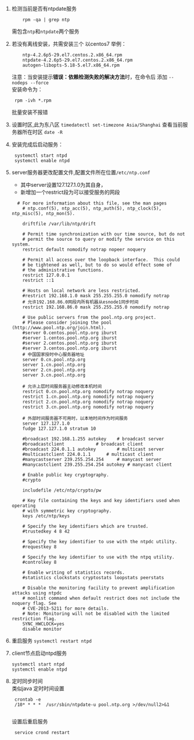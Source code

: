 1. 检测当前是否有ntpdate服务
    ```shell    
        rpm -qa | grep ntp
    ```
   需包含`ntp`和`ntpdate`两个服务
2. 若没有离线安装，共需安装三个
   以centos7 举例：
    ```text
        ntp-4.2.6p5-29.el7.centos.2.x86_64.rpm
        ntpdate-4.2.6p5-29.el7.centos.2.x86_64.rpm
        autogen-libopts-5.18-5.el7.x86_64.rpm
     ```
   注意：当安装提示**错误：依赖检测失败的解决方法**时，在命令后
   添加 `--nodeps --force`  
   安装命令为：
   ```shell
    rpm -ivh *.rpm
   ```
   批量安装不报错
3. 设置时区,此为东八区
   `timedatectl set-timezone Asia/Shanghai`
   查看当前服务器所在时区
   `date -R`
4. 安装完成后启动服务：
   ```shell
    systemctl start ntpd
    systemctl enable ntpd
   ```
5. server服务器更改配置文件,配置文件所在位置`/etc/ntp.conf`  
   
   - 其中server设置127.127.1.0为其自身，
   - 新增加一个restrict段为可以接受服务的网段
    ```text
      # For more information about this file, see the man pages
        # ntp.conf(5), ntp_acc(5), ntp_auth(5), ntp_clock(5), ntp_misc(5), ntp_mon(5).
        
        driftfile /var/lib/ntp/drift
        
        # Permit time synchronization with our time source, but do not
        # permit the source to query or modify the service on this system.
        restrict default nomodify notrap nopeer noquery
        
        # Permit all access over the loopback interface.  This could
        # be tightened as well, but to do so would effect some of
        # the administrative functions.
        restrict 127.0.0.1
        restrict ::1
        
        # Hosts on local network are less restricted.
        #restrict 192.168.1.0 mask 255.255.255.0 nomodify notrap
        # 允许192.168.86.0网段内所有机器从esnode1同步时间
        restrict 192.168.86.0 mask 255.255.255.0 nomodify notrap
        
        # Use public servers from the pool.ntp.org project.
        # Please consider joining the pool (http://www.pool.ntp.org/join.html).
        #server 0.centos.pool.ntp.org iburst
        #server 1.centos.pool.ntp.org iburst
        #server 2.centos.pool.ntp.org iburst
        #server 3.centos.pool.ntp.org iburst
        # 中国国家授时中心服务器地址
        server 0.cn.pool.ntp.org
        server 1.cn.pool.ntp.org
        server 2.cn.pool.ntp.org
        server 3.cn.pool.ntp.org
        
        # 允许上层时间服务器主动修改本机时间
        restrict 0.cn.pool.ntp.org nomodify notrap noquery
        restrict 1.cn.pool.ntp.org nomodify notrap noquery
        restrict 2.cn.pool.ntp.org nomodify notrap noquery
        restrict 3.cn.pool.ntp.org nomodify notrap noquery
        
        # 外部时间服务器不可用时，以本地时间作为时间服务
        server 127.127.1.0
        fudge 127.127.1.0 stratum 10
        
        #broadcast 192.168.1.255 autokey	# broadcast server
        #broadcastclient			# broadcast client
        #broadcast 224.0.1.1 autokey		# multicast server
        #multicastclient 224.0.1.1		# multicast client
        #manycastserver 239.255.254.254		# manycast server
        #manycastclient 239.255.254.254 autokey # manycast client
        
        # Enable public key cryptography.
        #crypto
        
        includefile /etc/ntp/crypto/pw
        
        # Key file containing the keys and key identifiers used when operating
        # with symmetric key cryptography.
        keys /etc/ntp/keys
        
        # Specify the key identifiers which are trusted.
        #trustedkey 4 8 42
        
        # Specify the key identifier to use with the ntpdc utility.
        #requestkey 8
        
        # Specify the key identifier to use with the ntpq utility.
        #controlkey 8
        
        # Enable writing of statistics records.
        #statistics clockstats cryptostats loopstats peerstats
        
        # Disable the monitoring facility to prevent amplification attacks using ntpdc
        # monlist command when default restrict does not include the noquery flag. See
        # CVE-2013-5211 for more details.
        # Note: Monitoring will not be disabled with the limited restriction flag.
        SYNC_HWCLOCK=yes
        disable monitor
    ```
6. 重启服务
    `systemctl restart ntpd`
7. client节点启动ntpd服务   
    ```shell
    systemctl start ntpd
    systemctl enable ntpd
   ```
8. 定时同步时间  
   类似java 定时时间设置  
    ```shell
     crontab -e 
     /10* * * *  /usr/sbin/ntpdate-u pool.ntp.org >/dev/null2>&1
       
    ```
   设置后重启服务
   ```shell
    service crond restart
   ```